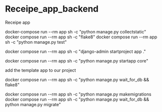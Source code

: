 # Receipe_app_backend
Receipe app

docker-compose run --rm app sh -c "python manage.py collectstatic"
docker compose run --rm app sh -c "flake8"
docker compose run --rm app sh -c "python manage.py test"

docker compose run --rm app sh -c "django-admin startproject app ."

docker compose run --rm app sh -c "python manage.py startapp core"

add the template app to our project

docker compose run --rm app sh -c "python manage.py wait_for_db && flake8"

docker compose run --rm app sh -c "python manage.py makemigrations
docker compose run --rm app sh -c "python manage.py wait_for_db && python manage.py migrate"

